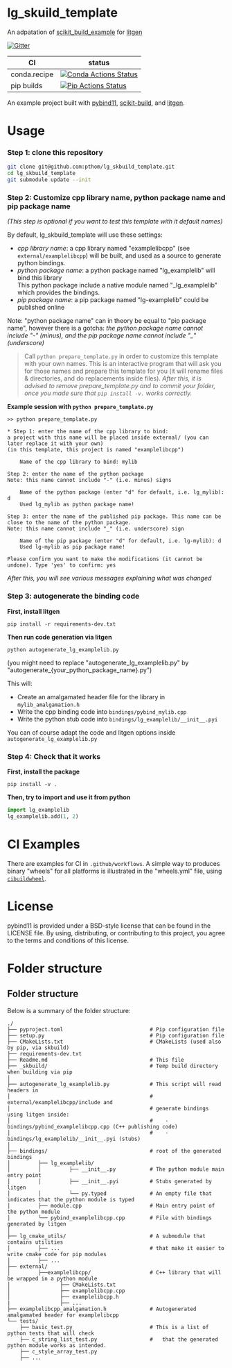# lg_skuild_template

An adpatation of [scikit_build_example](https://github.com/pybind/scikit_build_example) for [litgen](https://github.com/pthom/litgen)

[![Gitter][gitter-badge]][gitter-link]

|      CI              | status |
|----------------------|--------|
| conda.recipe         | [![Conda Actions Status][actions-conda-badge]][actions-conda-link] |
| pip builds           | [![Pip Actions Status][actions-pip-badge]][actions-pip-link] |


An example project built with [pybind11](https://github.com/pybind/pybind11), 
[scikit-build](https://scikit-build.readthedocs.io/en/latest/), and [litgen](https://github.com/pthom/litgen). 


[gitter-badge]:            https://badges.gitter.im/pybind/Lobby.svg
[gitter-link]:             https://gitter.im/pybind/Lobby
[actions-badge]:           https://github.com/pthom/lg_skbuild_template/workflows/Tests/badge.svg
[actions-conda-link]:      https://github.com/pthom/lg_skbuild_template/actions?query=workflow%3AConda
[actions-conda-badge]:     https://github.com/pthom/lg_skbuild_template/workflows/Conda/badge.svg
[actions-pip-link]:        https://github.com/pthom/lg_skbuild_template/actions?query=workflow%3APip
[actions-pip-badge]:       https://github.com/pthom/lg_skbuild_template/workflows/Pip/badge.svg
[actions-wheels-link]:     https://github.com/pthom/lg_skbuild_template/actions?query=workflow%3AWheels
[actions-wheels-badge]:    https://github.com/pthom/lg_skbuild_template/workflows/Wheels/badge.svg

# Usage

### Step 1: clone this repository

```bash
git clone git@github.com:pthom/lg_skbuild_template.git
cd lg_skbuild_template
git submodule update --init
```

### Step 2: Customize cpp library name, python package name and pip package name

_(This step is optional if you want to test this template with it default names)_

By default, lg_skbuild_template will use these settings:
* _cpp library name_: a cpp library named "examplelibcpp" (see `external/examplelibcpp`) will be built, 
  and used as a source to generate python bindings.
* _python package name_: a python package named "lg_examplelib" will bind this library  
  This python package include a native module named "_lg_examplelib" which provides the bindings.
* _pip package name_: a pip package named "lg-examplelib" could be published online

Note: "python package name" can in theory be equal to "pip package name", however there is a gotcha: 
*the python package name cannot include "-" (minus), and the pip package name cannot include "_" (underscore)*

> Call `python prepare_template.py` in order to customize this template with your own names. 
This is an interactive program that will ask you for those names and prepare this template for you 
(it will rename files & directories, and do replacements inside files).
_After this, it is advised to remove prepare_template.py and to commit your folder, 
once you made sure that `pip install -v.` works correctly._

__Example session with `python prepare_template.py`__

```
>> python prepare_template.py

* Step 1: enter the name of the cpp library to bind:
a project with this name will be placed inside external/ (you can later replace it with your own)
(in this template, this project is named "examplelibcpp")

    Name of the cpp library to bind: mylib

Step 2: enter the name of the python package 
Note: this name cannot include "-" (i.e. minus) signs
            
    Name of the python package (enter "d" for default, i.e. lg_mylib): d
    Used lg_mylib as python package name!

Step 3: enter the name of the published pip package. This name can be close to the name of the python package.
Note: this name cannot include "_" (i.e. underscore) sign
        
    Name of the pip package (enter "d" for default, i.e. lg-mylib): d
    Used lg-mylib as pip package name!

Please confirm you want to make the modifications (it cannot be undone). Type 'yes' to confirm: yes
```

_After this, you will see various messages explaining what was changed_

### Step 3: autogenerate the binding code 

__First, install litgen__

```
pip install -r requirements-dev.txt
```

__Then run code generation via litgen__
```
python autogenerate_lg_examplelib.py
```

(you might need to replace "autogenerate_lg_examplelib.py" by "autogenerate_{your_python_package_name}.py")

This will:
* Create an amalgamated header file for the library in `mylib_amalgamation.h`
* Write the cpp binding code into `bindings/pybind_mylib.cpp`
* Write the python stub code into `bindings/lg_examplelib/__init__.pyi`

You can of course adapt the code and litgen options inside `autogenerate_lg_examplelib.py`

### Step 4: Check that it works

__First, install the package__
```
pip install -v .
```

__Then, try to import and use it from python__
```python
import lg_examplelib
lg_examplelib.add(1, 2)
```


# CI Examples

There are examples for CI in `.github/workflows`. A simple way to produces
binary "wheels" for all platforms is illustrated in the "wheels.yml" file,
using [`cibuildwheel`][].

# License

pybind11 is provided under a BSD-style license that can be found in the LICENSE
file. By using, distributing, or contributing to this project, you agree to the
terms and conditions of this license.

# Folder structure

## Folder structure

Below is a summary of the folder structure:

```
./
├── pyproject.toml                            # Pip configuration file
├── setup.py                                  # Pip configuration file
├── CMakeLists.txt                            # CMakeLists (used also by pip, via skbuild)
├── requirements-dev.txt
├── Readme.md                                 # This file
├── _skbuild/                                 # Temp build directory when building via pip
│
├── autogenerate_lg_examplelib.py             # This script will read headers in 
│                                             # external/examplelibcpp/include and
│                                             # generate bindings using litgen inside:
│                                             #    - bindings/pybind_examplelibcpp.cpp (C++ publishing code)
│                                             #    - bindings/lg_examplelib/__init__.pyi (stubs)
│
├── bindings/                                 # root of the generated bindings
│         ├── lg_examplelib/
│         │         ├── __init__.py           # The python module main entry point
│         │         ├── __init__.pyi          # Stubs generated by litgen
│         │         └── py.typed              # An empty file that indicates that the python module is typed
│         ├── module.cpp                      # Main entry point of the python module
│         └── pybind_examplelibcpp.cpp        # File with bindings generated by litgen
│
├── lg_cmake_utils/                           # A submodule that contains utilities
│         ├── ...                             # that make it easier to write cmake code for pip modules
│         ├── ...
├── external/
│         ├──examplelibcpp/                   # C++ library that will be wrapped in a python module
│                ├── CMakeLists.txt
│                ├── examplelibcpp.cpp
│                ├── examplelibcpp.h
|                ├── ...
├── examplelibcpp_amalgamation.h              # Autogenerated amalgamated header for examplelibcpp
└── tests/
    ├── basic_test.py                         # This is a list of python tests that will check
    ├── c_string_list_test.py                 #   that the generated python module works as intended.
    ├── c_style_array_test.py
    ├── ...
```


[`cibuildwheel`]:          https://cibuildwheel.readthedocs.io
